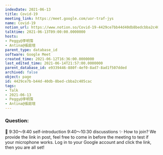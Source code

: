 ```yaml
---
indexDate: 2021-06-13
title: Covid-19
meeting_link: https://meet.google.com/uor-traf-jys
name: Covid-19
notion_url: https://www.notion.so/Covid-19-4429ce7bb44d40db8bedcbba2c405cac
talktime: 2021-06-13T09:00:00.0000000
hosts:
- Peggy@李明霈
- Antina@張庭瑄
parent_type: database_id
software: Google Meet
created_time: 2021-06-12T16:36:00.0000000
last_edited_time: 2021-06-14T21:57:00.0000000
parent_database_id: e9339446-880f-4ef0-8ad7-8ad1f507dded
archived: false
object: page
id: 4429ce7b-b44d-40db-8bed-cbba2c405cac
tags:
- Talk
- 2021-06-13
- Peggy@李明霈
- Antina@張庭瑄
---
```


### Question:


   
   
   
   
   
📅
9:30～9:40 self-introduction
9:40～10:30 discusstions
✨
How to join?
We provide the link in post, feel free to come in before the meeting to test if your microphone works. Log in to your Google account and click the link, then you are all set!

